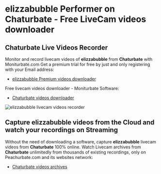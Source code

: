 # elizzabubble Performer on Chaturbate - Free LiveCam videos downloader

## Chaturbate Live Videos Recorder

Monitor and record livecam videos of **elizzabubble** from **Chaturbate** with Moniturbate.com
Get a premium trial for free by just and only registering with your Email address:
* [elizzabubble Premium videos downloader](https://moniturbate.com/request-demo-licence-key.html)

Free livecam videos downloader - Moniturbate Software:
* [Chaturbate videos downloader](https://moniturbate.com/moniturbate-download-software.html)

![elizzabubble livecam videos recorder](https://peachurnet.com/templates/moniturbate-software.png)


## Capture elizzabubble videos from the Cloud and watch your recordings on Streaming

Without the need of downloading a software, capture **elizzabubble** livecam videos from **Chaturbate** 100% online.
Watch Livecam archives from **Chaturbate** unlimitedly from thousands of existing recordings, only on Peachurbate.com and its websites network:
* [Chaturbate videos archives](https://peachurnet.com/)